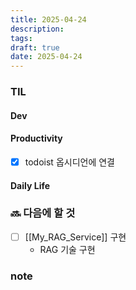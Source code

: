 ```yaml
---
title: 2025-04-24
description: 
tags: 
draft: true
date: 2025-04-24
---
```


### TIL
#### Dev


#### Productivity
- [x] todoist 옵시디언에 연결

#### Daily Life


### 🔜 다음에 할 것
- [ ] [[My_RAG_Service]] 구현
	- RAG 기술 구현


### note


